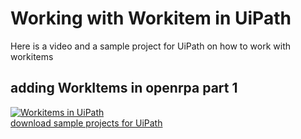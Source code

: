 # Working with Workitem in UiPath 

Here is a video and a sample project for UiPath on how to work with workitems

## adding WorkItems in openrpa part 1
[![Workitems in UiPath](https://img.youtube.com/vi/oq9d7Wihljw/0.jpg)](https://www.youtube.com/watch?v=oq9d7Wihljw)  
[download sample projects for UiPath](OpenIAPWorkitems.zip)

